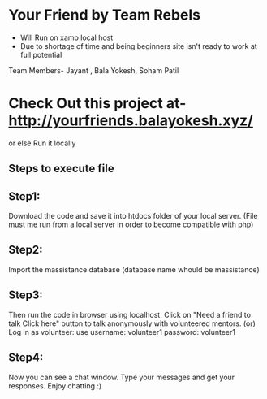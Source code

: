 # Your Friend by Team Rebels
* Will Run on xamp local host
* Due to shortage of time and being beginners site isn't ready to work at full potential

Team Members- Jayant , Bala Yokesh, Soham Patil

# Check Out this project at- http://yourfriends.balayokesh.xyz/

or else Run it locally

## Steps to execute file
## Step1: 
Download the code and save it into htdocs folder of your local server.  (File must me run from a local server in order to become compatible with php)
## Step2:
Import the massistance database (database name whould be massistance)
## Step3: 
Then run the code in browser using localhost.
Click on "Need a friend to talk Click here" button to talk anonymously with volunteered mentors.
(or)
Log in as volunteer: use username: volunteer1  password: volunteer1
## Step4:
Now you can see a chat window.  Type your messages and get your responses.  Enjoy chatting :)
